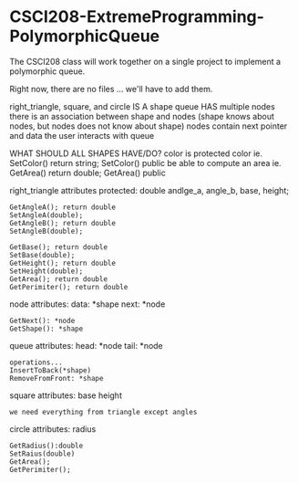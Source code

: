 # CSCI208-ExtremeProgramming-PolymorphicQueue
The CSCI208 class will work together on a single project to implement a polymorphic queue.

Right now, there are no files ... we'll have to add them.

right_triangle, square, and circle IS A shape
queue HAS multiple nodes
there is an association between shape and nodes (shape knows about nodes, but
    nodes does not know about shape)
nodes contain next pointer and data
the user interacts with queue


WHAT SHOULD ALL SHAPES HAVE/DO?
    color is protected
    color ie. SetColor() return string;
	SetColor() public
    be able to compute an area ie. GetArea() return double;
	GetArea() public

right_triangle attributes
    protected: double andlge_a, angle_b, base, height;

    GetAngleA(); return double
    SetAngleA(double);
    GetAngleB(); return double
    SetAngleB(double);

    GetBase(); return double
    SetBase(double);
    GetHeight(); return double
    SetHeight(double);
    GetArea(); return double
    GetPerimiter(); return double



node attributes:
    data: *shape
    next: *node

    GetNext(): *node
    GetShape(): *shape


queue attributes:
    head: *node
    tail: *node

    operations...
    InsertToBack(*shape)
    RemoveFromFront: *shape


square attributes:
    base
    height
    
    we need everything from triangle except angles



circle attributes:
    radius

    GetRadius():double
    SetRaius(double)
    GetArea();
    GetPerimiter();
